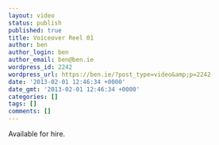 ```yaml
---
layout: video
status: publish
published: true
title: Voiceover Reel 01
author: ben
author_login: ben
author_email: ben@ben.ie
wordpress_id: 2242
wordpress_url: https://ben.ie/?post_type=video&amp;p=2242
date: '2013-02-01 12:46:34 +0000'
date_gmt: '2013-02-01 12:46:34 +0000'
categories: []
tags: []
comments: []
---
```

<p>Available for hire.</p>
